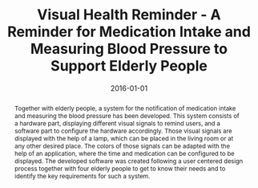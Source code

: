 ---
abstract: Together with elderly people, a system for the notification of medication
  intake and measuring the blood pressure has been developed. This system consists
  of a hardware part, displaying different visual signals to remind users, and a software
  part to configure the hardware accordingly. Those visual signals are displayed with
  the help of a lamp, which can be placed in the living room or at any other desired
  place. The colors of those signals can be adapted with the help of an application,
  where the time and medication can be configured to be displayed. The developed software
  was created following a user centered design process together with four elderly
  people to get to know their needs and to identify the key requirements for such
  a system.
authors:
- René Baranyi
- Sascha Rainer
- Stefan Schlossarek
- Nadja Lederer
- Thomas Grechenig
date: '2016-01-01'
featured: false
links:
- name: Publik
  url: https://publik.tuwien.ac.at/showentry.php?ID=258012&lang=2
publication: 'in: "IEEE International Conference on Healthcare Informatics", issued
  by: IEEE; IEEE Computer Society, Los Alamitos, CA, USA, 2016, ISBN: 978-1-5090-6118-1,
  432 - 438'
publication_types:
- '1'
publishDate: '2016-01-01'
title: Visual Health Reminder - A Reminder for Medication Intake and Measuring Blood
  Pressure to Support Elderly People
url_pdf: ''
---